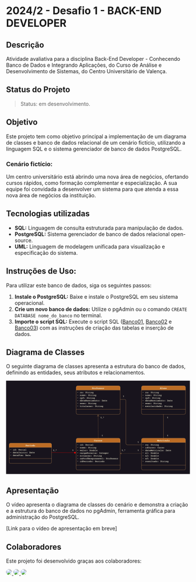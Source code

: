 # 2024/2 - Desafio 1 - BACK-END DEVELOPER

## Descrição

Atividade avaliativa para a disciplina Back-End Developer - Conhecendo Banco de Dados e Integrando Aplicações, do Curso de Análise e Desenvolvimento de Sistemas, do Centro Universitário de Valença.

## Status do Projeto

> Status: em desenvolvimento.

## Objetivo

Este projeto tem como objetivo principal a implementação de um diagrama de classes e banco de dados relacional de um cenário fictício, utilizando a linguagem SQL e o sistema gerenciador de banco de dados PostgreSQL.

### Cenário fictício:

Um centro universitário está abrindo uma nova área de negócios, ofertando cursos rápidos, como formação complementar e especialização. A sua equipe foi convidada a desenvolver um sistema para que atenda a essa nova área de negócios da instituição.

## Tecnologias utilizadas

- **SQL:** Linguagem de consulta estruturada para manipulação de dados.
- **PostgreSQL:** Sistema gerenciador de banco de dados relacional open-source.
- **UML:** Linguagem de modelagem unificada para visualização e especificação do sistema.

## Instruções de Uso:

Para utilizar este banco de dados, siga os seguintes passos:

1. **Instale o PostgreSQL:** Baixe e instale o PostgreSQL em seu sistema operacional.
2. **Crie um novo banco de dados:** Utilize o pgAdmin ou o comando `CREATE DATABASE nome_do_banco` no terminal.
3. **Importe o script SQL:** Execute o script SQL (<a href="Banco01_CREATE_ALTER.sql">Banco01</a>, <a href="Banco02_INSERT.sql">Banco02</a> e <a href="Banco03_SELECT.sql">Banco03</a>) com as instruções de criação das tabelas e inserção de dados.

## Diagrama de Classes

O seguinte diagrama de classes apresenta a estrutura do banco de dados, definindo as entidades, seus atributos e relacionamentos.

![Diagrama de Classes](diagramaClasse.png)

## Apresentação

O vídeo apresenta o diagrama de classes do cenário e demonstra a criação e a estrutura do banco de dados no pgAdmin, ferramenta gráfica para administração do PostgreSQL.

[Link para o vídeo de apresentação em breve]

<!-- [![Watch the video](https://img.youtube.com/vi/WKR7pHkXfps/hqdefault.jpg)]( https://youtu.be/WKR7pHkXfps) -->

## Colaboradores

Este projeto foi desenvolvido graças aos colaboradores:

<a href="https://github.com/laisbrme"><img src="https://avatars.githubusercontent.com/u/52614305?s=64&v=4" height="50" style="border-radius: 50px;" /> </a>
<a href="https://github.com/RhaisaJusto"><img src="https://avatars.githubusercontent.com/u/163946245?s=64&v=4" height="50" style="border-radius: 50px;" /> </a>
<a href="https://github.com/leonardopontes91"><img src="https://avatars.githubusercontent.com/u/163802559?s=64&v=4" height="50" style="border-radius: 50px;" /> </a>

<!-- git commit -m ":pencil: docs: Atualização do README" -->
